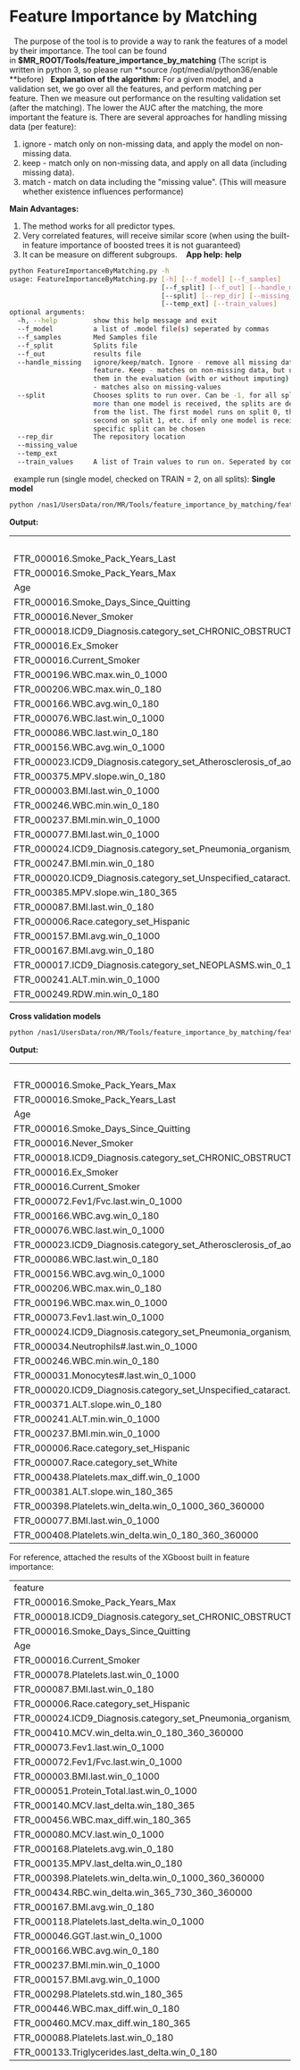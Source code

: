 # Feature Importance by Matching
 
The purpose of the tool is to provide a way to rank the features of a model by their importance.
The tool can be found in **$MR_ROOT/Tools/feature_importance_by_matching**
(The script is written in python 3, so please run **source /opt/medial/python36/enable **before)
 
**Explanation of the algorithm:**
For a given model, and a validation set, we go over all the features, and perform matching per feature. Then we measure out performance on the resulting validation set (after the matching).
The lower the AUC after the matching, the more important the feature is.
There are several approaches for handling missing data (per feature):

1. ignore - match only on non-missing data, and apply the model on non-missing data.
2. keep - match only on non-missing data, and apply on all data (including missing data).
3. match - match on data including the "missing value". (This will measure whether existence influences performance)

**Main Advantages:**

1. The method works for all predictor types.
2. Very correlated features, will receive similar score (when using the built-in feature importance of boosted trees it is not guaranteed)
3. It can be measure on different subgroups. 
 
**App help:**
**help**
```bash
python FeatureImportanceByMatching.py -h
usage: FeatureImportanceByMatching.py [-h] [--f_model] [--f_samples]
                                      [--f_split] [--f_out] [--handle_missing]
                                      [--split] [--rep_dir] [--missing_value]
                                      [--temp_ext] [--train_values]
optional arguments:
  -h, --help         show this help message and exit
  --f_model          a list of .model file(s) seperated by commas
  --f_samples        Med Samples file
  --f_split          Splits file
  --f_out            results file
  --handle_missing   ignore/keep/match. Ignore - remove all missing data per
                     feature. Keep - matches on non-missing data, but uses
                     them in the evaluation (with or without imputing). Match
                     - matches also on missing-values
  --split            Chooses splits to run over. Can be -1, for all splits. if
                     more than one model is received, the splits are deduced
                     from the list. The first model runs on split 0, the
                     second on split 1, etc. if only one model is received, a
                     specific split can be chosen
  --rep_dir          The repository location
  --missing_value
  --temp_ext
  --train_values     A list of Train values to run on. Seperated by commas
```
 
example run (single model, checked on TRAIN = 2, on all splits):
**Single model**
```bash
python /nas1/UsersData/ron/MR/Tools/feature_importance_by_matching/feature_importance_by_matching.py --f_model model_14_matched_new_serialization_S4.model --train_values 2 --f_split /server/Work/Users/Ron/Projects/LungCancer/results/kp4.split --f_samples /nas1/Work/Users/Ron/Projects/LungCancer/results/data_NSCLC_AllStages_rand_controls_test.samples --rep_dir /home/Repositories/KP/kp.repository --f_out /server/Work/Users/Ron/tmp/final_keep_validation.csv --temp_ext 2 --handle_missing keep --split -1
```

**Output:**
<table><tbody>
<tr>
<th> </th>
<th>AUC_-1</th>
<th>num_cases_-1</th>
<th>num_controls_-1</th>
</tr>
<tr>
<td>FTR_000016.Smoke_Pack_Years_Last</td>
<td>0.727166</td>
<td>10130</td>
<td>51679</td>
</tr>
<tr>
<td>FTR_000016.Smoke_Pack_Years_Max</td>
<td>0.727209</td>
<td>10262</td>
<td>51068</td>
</tr>
<tr>
<td>Age</td>
<td>0.770081</td>
<td>7384</td>
<td>64064</td>
</tr>
<tr>
<td>FTR_000016.Smoke_Days_Since_Quitting</td>
<td>0.784554</td>
<td>10316</td>
<td>80226</td>
</tr>
<tr>
<td>FTR_000016.Never_Smoker</td>
<td>0.785706</td>
<td>6698</td>
<td>75159</td>
</tr>
<tr>
<td>FTR_000018.ICD9_Diagnosis.category_set_CHRONIC_OBSTRUCTIVE_PULMONARY_DISEASE_AND_ALLIED_CONDITIONS.win_0_1825</td>
<td>0.807776</td>
<td>6698</td>
<td>48157</td>
</tr>
<tr>
<td>FTR_000016.Ex_Smoker</td>
<td>0.815043</td>
<td>6698</td>
<td>72780</td>
</tr>
<tr>
<td>FTR_000016.Current_Smoker</td>
<td>0.821688</td>
<td>6698</td>
<td>38247</td>
</tr>
<tr>
<td>FTR_000196.WBC.max.win_0_1000</td>
<td>0.827246</td>
<td>7520</td>
<td>65185</td>
</tr>
<tr>
<td>FTR_000206.WBC.max.win_0_180</td>
<td>0.82975</td>
<td>6860</td>
<td>55505</td>
</tr>
<tr>
<td>FTR_000166.WBC.avg.win_0_180</td>
<td>0.829889</td>
<td>6902</td>
<td>47572</td>
</tr>
<tr>
<td>FTR_000076.WBC.last.win_0_1000</td>
<td>0.830072</td>
<td>6956</td>
<td>51712</td>
</tr>
<tr>
<td>FTR_000086.WBC.last.win_0_180</td>
<td>0.830709</td>
<td>6956</td>
<td>51720</td>
</tr>
<tr>
<td>FTR_000156.WBC.avg.win_0_1000</td>
<td>0.832037</td>
<td>6263</td>
<td>85626</td>
</tr>
<tr>
<td>FTR_000023.ICD9_Diagnosis.category_set_Atherosclerosis_of_aorta.win_0_1825</td>
<td>0.832246</td>
<td>6698</td>
<td>41601</td>
</tr>
<tr>
<td>FTR_000375.MPV.slope.win_0_180</td>
<td>0.833498</td>
<td>349088</td>
<td>6401233</td>
</tr>
<tr>
<td>FTR_000003.BMI.last.win_0_1000</td>
<td>0.834903</td>
<td>6445</td>
<td>87130</td>
</tr>
<tr>
<td>FTR_000246.WBC.min.win_0_180</td>
<td>0.835032</td>
<td>7922</td>
<td>55937</td>
</tr>
<tr>
<td>FTR_000237.BMI.min.win_0_1000</td>
<td>0.835203</td>
<td>6496</td>
<td>85827</td>
</tr>
<tr>
<td>FTR_000077.BMI.last.win_0_1000</td>
<td>0.835241</td>
<td>6445</td>
<td>87130</td>
</tr>
<tr>
<td>FTR_000024.ICD9_Diagnosis.category_set_Pneumonia_organism_unspecified.win_0_1825</td>
<td>0.835519</td>
<td>6698</td>
<td>54443</td>
</tr>
<tr>
<td>FTR_000247.BMI.min.win_0_180</td>
<td>0.836186</td>
<td>6372</td>
<td>99915</td>
</tr>
<tr>
<td>FTR_000020.ICD9_Diagnosis.category_set_Unspecified_cataract.win_0_1825</td>
<td>0.836318</td>
<td>6698</td>
<td>73134</td>
</tr>
<tr>
<td>FTR_000385.MPV.slope.win_180_365</td>
<td>0.836843</td>
<td>191315</td>
<td>3575267</td>
</tr>
<tr>
<td>FTR_000087.BMI.last.win_0_180</td>
<td>0.837052</td>
<td>6490</td>
<td>88311</td>
</tr>
<tr>
<td>FTR_000006.Race.category_set_Hispanic</td>
<td>0.837911</td>
<td>6698</td>
<td>111430</td>
</tr>
<tr>
<td>FTR_000157.BMI.avg.win_0_1000</td>
<td>0.837999</td>
<td>6502</td>
<td>90668</td>
</tr>
<tr>
<td>FTR_000167.BMI.avg.win_0_180</td>
<td>0.838049</td>
<td>6473</td>
<td>91703</td>
</tr>
<tr>
<td>FTR_000017.ICD9_Diagnosis.category_set_NEOPLASMS.win_0_1825</td>
<td>0.838428</td>
<td>6698</td>
<td>92619</td>
</tr>
<tr>
<td>FTR_000241.ALT.min.win_0_1000</td>
<td>0.838959</td>
<td>8876</td>
<td>108161</td>
</tr>
<tr>
<td>FTR_000249.RDW.min.win_0_180</td>
<td>0.839067</td>
<td>7318</td>
<td>109643</td>
</tr>
</tbody></table>


**Cross validation models**
```bash
python /nas1/UsersData/ron/MR/Tools/feature_importance_by_matching/feature_importance_by_matching.py --f_model /server/Work/Users/Ron/Projects/LungCancer/results/model_14_matched_new_serialization/model_14_matched_new_serialization_S0.model,/server/Work/Users/Ron/Projects/LungCancer/results/model_14_matched_new_serialization/model_14_matched_new_serialization_S1.model,/server/Work/Users/Ron/Projects/LungCancer/results/model_14_matched_new_serialization/model_14_matched_new_serialization_S2.model,/server/Work/Users/Ron/Projects/LungCancer/results/model_14_matched_new_serialization/model_14_matched_new_serialization_S3.model --f_split /server/Work/Users/Ron/Projects/LungCancer/results/kp4.split --f_samples /nas1/Work/Users/Ron/Projects/LungCancer/results/data_NSCLC_AllStages_rand_controls_test.samples --rep_dir /home/Repositories/KP/kp.repository --f_out /server/Work/Users/Ron/tmp/final_ignore.csv --handle_missing ignore
```

**Output:**

<table><tbody>
<tr>
<td> </td>
<td>AUC_0</td>
<td>num_cases_0</td>
<td>num_controls_0</td>
<td>AUC_1</td>
<td>num_cases_1</td>
<td>num_controls_1</td>
<td>AUC_2</td>
<td>num_cases_2</td>
<td>num_controls_2</td>
<td>AUC_3</td>
<td>num_cases_3</td>
<td>num_controls_3</td>
</tr>
<tr>
<td>FTR_000016.Smoke_Pack_Years_Max</td>
<td>0.733953628</td>
<td>6314</td>
<td>9833</td>
<td>0.717666446</td>
<td>6344</td>
<td>20844</td>
<td>0.724255891</td>
<td>6089</td>
<td>9696</td>
<td>0.720991539</td>
<td>6220</td>
<td>15948</td>
</tr>
<tr>
<td>FTR_000016.Smoke_Pack_Years_Last</td>
<td>0.744411799</td>
<td>6077</td>
<td>8444</td>
<td>0.720141033</td>
<td>6325</td>
<td>21646</td>
<td>0.721083434</td>
<td>6385</td>
<td>10206</td>
<td>0.728145602</td>
<td>5629</td>
<td>14545</td>
</tr>
<tr>
<td>Age</td>
<td>0.783317771</td>
<td>5295</td>
<td>39359</td>
<td>0.754944255</td>
<td>5448</td>
<td>36092</td>
<td>0.766191168</td>
<td>5555</td>
<td>40680</td>
<td>0.771505086</td>
<td>5298</td>
<td>39905</td>
</tr>
<tr>
<td>FTR_000016.Smoke_Days_Since_Quitting</td>
<td>0.785923485</td>
<td>6216</td>
<td>35062</td>
<td>0.766391787</td>
<td>5961</td>
<td>40651</td>
<td>0.781382274</td>
<td>6251</td>
<td>40937</td>
<td>0.771579571</td>
<td>5833</td>
<td>38015</td>
</tr>
<tr>
<td>FTR_000016.Never_Smoker</td>
<td>0.791571303</td>
<td>5082</td>
<td>55046</td>
<td>0.77305685</td>
<td>5071</td>
<td>57675</td>
<td>0.779874573</td>
<td>5151</td>
<td>57199</td>
<td>0.774991289</td>
<td>4858</td>
<td>55102</td>
</tr>
<tr>
<td>FTR_000018.ICD9_Diagnosis.category_set_CHRONIC_OBSTRUCTIVE_PULMONARY_DISEASE_AND_ALLIED_CONDITIONS.win_0_1825</td>
<td>0.815796736</td>
<td>5082</td>
<td>35751</td>
<td>0.796582793</td>
<td>5071</td>
<td>38441</td>
<td>0.804225316</td>
<td>5151</td>
<td>38264</td>
<td>0.807473626</td>
<td>4858</td>
<td>38091</td>
</tr>
<tr>
<td>FTR_000016.Ex_Smoker</td>
<td>0.824501508</td>
<td>5082</td>
<td>54478</td>
<td>0.800734288</td>
<td>5071</td>
<td>53847</td>
<td>0.814249134</td>
<td>5151</td>
<td>57586</td>
<td>0.809579254</td>
<td>4858</td>
<td>56054</td>
</tr>
<tr>
<td>FTR_000016.Current_Smoker</td>
<td>0.825532654</td>
<td>5082</td>
<td>26218</td>
<td>0.826870739</td>
<td>4460</td>
<td>99620</td>
<td>0.808831065</td>
<td>5151</td>
<td>26827</td>
<td>0.812956649</td>
<td>4858</td>
<td>28142</td>
</tr>
<tr>
<td>FTR_000072.Fev1/Fvc.last.win_0_1000</td>
<td>0.83209193</td>
<td>5096</td>
<td>4479</td>
<td>0.818574876</td>
<td>5083</td>
<td>7697</td>
<td>0.822039338</td>
<td>5166</td>
<td>6320</td>
<td>0.822220991</td>
<td>4877</td>
<td>2586</td>
</tr>
<tr>
<td>FTR_000166.WBC.avg.win_0_180</td>
<td>0.833838416</td>
<td>5109</td>
<td>36562</td>
<td>0.815876931</td>
<td>5147</td>
<td>44685</td>
<td>0.826947734</td>
<td>5235</td>
<td>44602</td>
<td>0.823005009</td>
<td>4876</td>
<td>37969</td>
</tr>
<tr>
<td>FTR_000076.WBC.last.win_0_1000</td>
<td>0.834624262</td>
<td>5224</td>
<td>37443</td>
<td>0.817439667</td>
<td>5202</td>
<td>43072</td>
<td>0.82916079</td>
<td>5204</td>
<td>46254</td>
<td>0.823459916</td>
<td>4922</td>
<td>39064</td>
</tr>
<tr>
<td>FTR_000023.ICD9_Diagnosis.category_set_Atherosclerosis_of_aorta.win_0_1825</td>
<td>0.836941879</td>
<td>5082</td>
<td>34024</td>
<td>0.830272386</td>
<td>4442</td>
<td>99620</td>
<td>0.826985956</td>
<td>5151</td>
<td>34015</td>
<td>0.835493215</td>
<td>4336</td>
<td>99541</td>
</tr>
<tr>
<td>FTR_000086.WBC.last.win_0_180</td>
<td>0.837322007</td>
<td>5224</td>
<td>37443</td>
<td>0.818235671</td>
<td>5202</td>
<td>43072</td>
<td>0.829018689</td>
<td>5204</td>
<td>46254</td>
<td>0.823977992</td>
<td>4922</td>
<td>39064</td>
</tr>
<tr>
<td>FTR_000156.WBC.avg.win_0_1000</td>
<td>0.837389164</td>
<td>5082</td>
<td>39501</td>
<td>0.819275137</td>
<td>5062</td>
<td>49334</td>
<td>0.829247078</td>
<td>5161</td>
<td>47586</td>
<td>0.825347893</td>
<td>4862</td>
<td>37463</td>
</tr>
<tr>
<td>FTR_000206.WBC.max.win_0_180</td>
<td>0.837659938</td>
<td>5621</td>
<td>46116</td>
<td>0.816170507</td>
<td>5152</td>
<td>46064</td>
<td>0.827233071</td>
<td>5216</td>
<td>52009</td>
<td>0.823816339</td>
<td>5103</td>
<td>48289</td>
</tr>
<tr>
<td>FTR_000196.WBC.max.win_0_1000</td>
<td>0.838796405</td>
<td>5129</td>
<td>47076</td>
<td>0.818557109</td>
<td>5160</td>
<td>44960</td>
<td>0.829243251</td>
<td>5181</td>
<td>56152</td>
<td>0.822024224</td>
<td>5119</td>
<td>47294</td>
</tr>
<tr>
<td>FTR_000073.Fev1.last.win_0_1000</td>
<td>0.840316741</td>
<td>5085</td>
<td>9408</td>
<td>0.823280688</td>
<td>5086</td>
<td>11385</td>
<td>0.831241031</td>
<td>5170</td>
<td>10011</td>
<td>0.835535451</td>
<td>4874</td>
<td>3737</td>
</tr>
<tr>
<td>FTR_000024.ICD9_Diagnosis.category_set_Pneumonia_organism_unspecified.win_0_1825</td>
<td>0.841383332</td>
<td>5082</td>
<td>38869</td>
<td>0.820221877</td>
<td>5071</td>
<td>37927</td>
<td>0.830885134</td>
<td>5151</td>
<td>41396</td>
<td>0.829260049</td>
<td>4858</td>
<td>38792</td>
</tr>
<tr>
<td>FTR_000034.Neutrophils#.last.win_0_1000</td>
<td>0.8414434</td>
<td>5084</td>
<td>43231</td>
<td>0.822897521</td>
<td>5062</td>
<td>44875</td>
<td>0.831818755</td>
<td>5151</td>
<td>45538</td>
<td>0.82980608</td>
<td>4867</td>
<td>46110</td>
</tr>
<tr>
<td>FTR_000246.WBC.min.win_0_180</td>
<td>0.842240851</td>
<td>5249</td>
<td>37396</td>
<td>0.819987728</td>
<td>5118</td>
<td>49069</td>
<td>0.832915091</td>
<td>5247</td>
<td>47823</td>
<td>0.83007257</td>
<td>4986</td>
<td>36409</td>
</tr>
<tr>
<td>FTR_000031.Monocytes#.last.win_0_1000</td>
<td>0.843646388</td>
<td>5407</td>
<td>43466</td>
<td>0.821802796</td>
<td>5502</td>
<td>51362</td>
<td>0.831679933</td>
<td>5561</td>
<td>57089</td>
<td>0.829247336</td>
<td>5920</td>
<td>49320</td>
</tr>
<tr>
<td>FTR_000020.ICD9_Diagnosis.category_set_Unspecified_cataract.win_0_1825</td>
<td>0.843975091</td>
<td>5082</td>
<td>54524</td>
<td>0.824506856</td>
<td>5071</td>
<td>56527</td>
<td>0.83141977</td>
<td>5151</td>
<td>58683</td>
<td>0.833809387</td>
<td>4858</td>
<td>59486</td>
</tr>
<tr>
<td>FTR_000371.ALT.slope.win_0_180</td>
<td>0.844015073</td>
<td>19668</td>
<td>372739</td>
<td>0.827174705</td>
<td>19811</td>
<td>372874</td>
<td>0.832105611</td>
<td>20595</td>
<td>373320</td>
<td>0.839818564</td>
<td>17004</td>
<td>378299</td>
</tr>
<tr>
<td>FTR_000241.ALT.min.win_0_1000</td>
<td>0.844766747</td>
<td>5560</td>
<td>70206</td>
<td>0.827439257</td>
<td>5537</td>
<td>66793</td>
<td>0.836373541</td>
<td>5476</td>
<td>50788</td>
<td>0.839883852</td>
<td>5353</td>
<td>64840</td>
</tr>
<tr>
<td>FTR_000237.BMI.min.win_0_1000</td>
<td>0.845845202</td>
<td>5092</td>
<td>33838</td>
<td>0.824890975</td>
<td>5102</td>
<td>37080</td>
<td>0.833291796</td>
<td>5172</td>
<td>60717</td>
<td>0.833668567</td>
<td>4918</td>
<td>49283</td>
</tr>
<tr>
<td>FTR_000006.Race.category_set_Hispanic</td>
<td>0.84598234</td>
<td>5082</td>
<td>83462</td>
<td>0.823307454</td>
<td>5071</td>
<td>80921</td>
<td>0.832274366</td>
<td>5151</td>
<td>83665</td>
<td>0.832633109</td>
<td>4858</td>
<td>83278</td>
</tr>
<tr>
<td>FTR_000007.Race.category_set_White</td>
<td>0.846040192</td>
<td>5082</td>
<td>72290</td>
<td>0.826862386</td>
<td>5071</td>
<td>75924</td>
<td>0.833886423</td>
<td>5151</td>
<td>75482</td>
<td>0.836231476</td>
<td>4858</td>
<td>79942</td>
</tr>
<tr>
<td>FTR_000438.Platelets.max_diff.win_0_1000</td>
<td>0.846050492</td>
<td>5116</td>
<td>48635</td>
<td>0.827134105</td>
<td>5032</td>
<td>56610</td>
<td>0.836288611</td>
<td>5164</td>
<td>60156</td>
<td>0.834964983</td>
<td>4821</td>
<td>59436</td>
</tr>
<tr>
<td>FTR_000381.ALT.slope.win_180_365</td>
<td>0.846331196</td>
<td>15521</td>
<td>289138</td>
<td>0.826137448</td>
<td>16115</td>
<td>278830</td>
<td>0.837091626</td>
<td>16074</td>
<td>284632</td>
<td>0.837829487</td>
<td>13404</td>
<td>289433</td>
</tr>
<tr>
<td>FTR_000398.Platelets.win_delta.win_0_1000_360_360000</td>
<td>0.846663968</td>
<td>5094</td>
<td>42315</td>
<td>0.825911643</td>
<td>5318</td>
<td>35494</td>
<td>0.833804808</td>
<td>5209</td>
<td>37532</td>
<td>0.832352591</td>
<td>5083</td>
<td>35865</td>
</tr>
<tr>
<td>FTR_000077.BMI.last.win_0_1000</td>
<td>0.84713334</td>
<td>5092</td>
<td>33914</td>
<td>0.826946916</td>
<td>5080</td>
<td>58664</td>
<td>0.835387062</td>
<td>5154</td>
<td>69546</td>
<td>0.834389195</td>
<td>4862</td>
<td>58298</td>
</tr>
<tr>
<td>FTR_000408.Platelets.win_delta.win_0_180_360_360000</td>
<td>0.847178304</td>
<td>5094</td>
<td>42316</td>
<td>0.824804654</td>
<td>5318</td>
<td>35494</td>
<td>0.834945526</td>
<td>5164</td>
<td>37049</td>
<td>0.833575495</td>
<td>5083</td>
<td>35865</td>
</tr>
</tbody></table>


For reference, attached the results of the XGboost built in feature importance:
 
<table><tbody>
<tr>
<td>feature</td>
<td>score_0</td>
<td>score_1</td>
<td>score_2</td>
<td>score_3</td>
</tr>
<tr>
<td>FTR_000016.Smoke_Pack_Years_Max</td>
<td>259.702</td>
<td>212.071</td>
<td>183.935</td>
<td>234.62</td>
</tr>
<tr>
<td>FTR_000018.ICD9_Diagnosis.category_set_CHRONIC_OBSTRUCTIVE_PULMONARY_DISEASE_AND_ALLIED_CONDITIONS.win_0_1825</td>
<td>71.57</td>
<td>80.449</td>
<td>82.948</td>
<td>76.758</td>
</tr>
<tr>
<td>FTR_000016.Smoke_Days_Since_Quitting</td>
<td>71.186</td>
<td>81.102</td>
<td>84.451</td>
<td>72.819</td>
</tr>
<tr>
<td>Age</td>
<td>56.403</td>
<td>51.533</td>
<td>53.785</td>
<td>62.204</td>
</tr>
<tr>
<td>FTR_000016.Current_Smoker</td>
<td>29.897</td>
<td>34.597</td>
<td>34.698</td>
<td>23.889</td>
</tr>
<tr>
<td>FTR_000078.Platelets.last.win_0_1000</td>
<td>24.108</td>
<td>13.13</td>
<td>17.429</td>
<td>15.055</td>
</tr>
<tr>
<td>FTR_000087.BMI.last.win_0_180</td>
<td>23.869</td>
<td>34.161</td>
<td>29.702</td>
<td>22.672</td>
</tr>
<tr>
<td>FTR_000006.Race.category_set_Hispanic</td>
<td>23.261</td>
<td>21.348</td>
<td>26.93</td>
<td>22.792</td>
</tr>
<tr>
<td>FTR_000024.ICD9_Diagnosis.category_set_Pneumonia_organism_unspecified.win_0_1825</td>
<td>21.935</td>
<td>19.672</td>
<td>28.496</td>
<td>18.31</td>
</tr>
<tr>
<td>FTR_000410.MCV.win_delta.win_0_180_360_360000</td>
<td>21.348</td>
<td>13.731</td>
<td>12.699</td>
<td>0</td>
</tr>
<tr>
<td>FTR_000073.Fev1.last.win_0_1000</td>
<td>20.228</td>
<td>23.157</td>
<td>17.586</td>
<td>20.243</td>
</tr>
<tr>
<td>FTR_000072.Fev1/Fvc.last.win_0_1000</td>
<td>18.526</td>
<td>15.036</td>
<td>16.872</td>
<td>14.859</td>
</tr>
<tr>
<td>FTR_000003.BMI.last.win_0_1000</td>
<td>18.323</td>
<td>15.689</td>
<td>18.129</td>
<td>18.462</td>
</tr>
<tr>
<td>FTR_000051.Protein_Total.last.win_0_1000</td>
<td>18.295</td>
<td>15.438</td>
<td>15.202</td>
<td>22.549</td>
</tr>
<tr>
<td>FTR_000140.MCV.last_delta.win_180_365</td>
<td>18.243</td>
<td>13.012</td>
<td>0</td>
<td>13.768</td>
</tr>
<tr>
<td>FTR_000456.WBC.max_diff.win_180_365</td>
<td>18.012</td>
<td>14.08</td>
<td>14.206</td>
<td>12.618</td>
</tr>
<tr>
<td>FTR_000080.MCV.last.win_0_1000</td>
<td>17.933</td>
<td>7.729</td>
<td>7.705</td>
<td>10.382</td>
</tr>
<tr>
<td>FTR_000168.Platelets.avg.win_0_180</td>
<td>17.584</td>
<td>12.695</td>
<td>11.632</td>
<td>10.626</td>
</tr>
<tr>
<td>FTR_000135.MPV.last_delta.win_0_180</td>
<td>17.521</td>
<td>13.491</td>
<td>12.411</td>
<td>12.544</td>
</tr>
<tr>
<td>FTR_000398.Platelets.win_delta.win_0_1000_360_360000</td>
<td>17.39</td>
<td>20.414</td>
<td>17.091</td>
<td>17.776</td>
</tr>
<tr>
<td>FTR_000434.RBC.win_delta.win_365_730_360_360000</td>
<td>17.144</td>
<td>0</td>
<td>0</td>
<td>0</td>
</tr>
<tr>
<td>FTR_000167.BMI.avg.win_0_180</td>
<td>16.796</td>
<td>10.941</td>
<td>10.017</td>
<td>14.597</td>
</tr>
<tr>
<td>FTR_000118.Platelets.last_delta.win_0_1000</td>
<td>16.78</td>
<td>15.599</td>
<td>15.253</td>
<td>11.584</td>
</tr>
<tr>
<td>FTR_000046.GGT.last.win_0_1000</td>
<td>16.471</td>
<td>12.297</td>
<td>15.633</td>
<td>13.474</td>
</tr>
<tr>
<td>FTR_000166.WBC.avg.win_0_180</td>
<td>16.422</td>
<td>14.816</td>
<td>11.957</td>
<td>15.878</td>
</tr>
<tr>
<td>FTR_000237.BMI.min.win_0_1000</td>
<td>16.237</td>
<td>13.591</td>
<td>18.65</td>
<td>17.107</td>
</tr>
<tr>
<td>FTR_000157.BMI.avg.win_0_1000</td>
<td>16.101</td>
<td>14.105</td>
<td>14.636</td>
<td>16.19</td>
</tr>
<tr>
<td>FTR_000298.Platelets.std.win_180_365</td>
<td>15.931</td>
<td>7.649</td>
<td>15.135</td>
<td>0</td>
</tr>
<tr>
<td>FTR_000446.WBC.max_diff.win_0_180</td>
<td>15.929</td>
<td>7.143</td>
<td>11.97</td>
<td>10.551</td>
</tr>
<tr>
<td>FTR_000460.MCV.max_diff.win_180_365</td>
<td>15.911</td>
<td>0</td>
<td>12.824</td>
<td>17.53</td>
</tr>
<tr>
<td>FTR_000088.Platelets.last.win_0_180</td>
<td>15.774</td>
<td>15.49</td>
<td>11.129</td>
<td>14.004</td>
</tr>
<tr>
<td>FTR_000133.Triglycerides.last_delta.win_0_180</td>
<td>15.768</td>
<td>9.572</td>
<td>0</td>
<td>11.45</td>
</tr>
</tbody></table>

